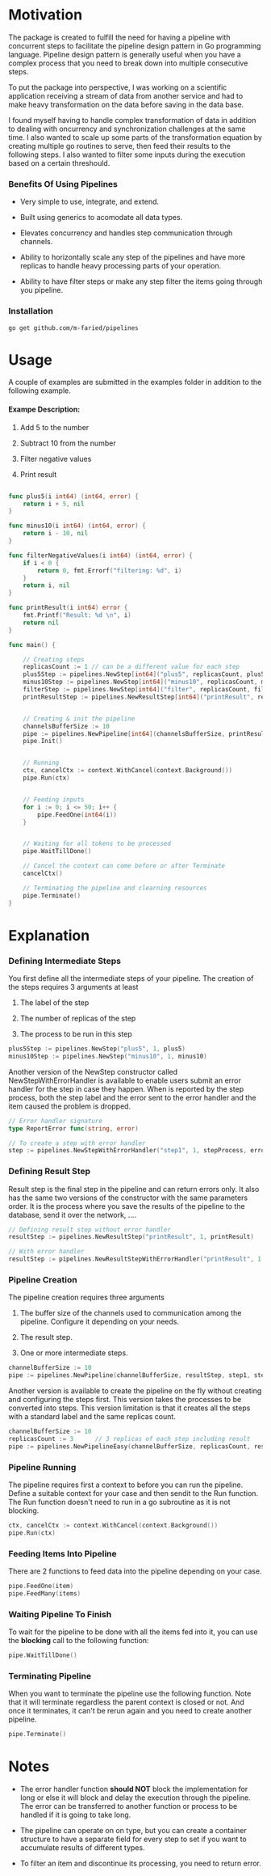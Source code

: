 # Motivation

The package is created to fulfill the need for having a pipeline with concurrent steps to facilitate the pipeline design pattern in Go programming language. Pipeline design pattern is generally useful when you have a complex process that you need to break down into multiple consecutive steps.

To put the package into perspective, I was working on a scientific application receiving a stream of data from another service and had to make heavy transformation on the data before saving in the data base.

I found myself having to handle complex transformation of data in addition to dealing with oncurrency and synchronization challenges at the same time. I also wanted to scale up some parts of the transformation equation by creating multiple go routines to serve, then feed their results to the following steps. I also wanted to filter some inputs during the execution based on a certain threshould.

### Benefits Of Using Pipelines

- Very simple to use, integrate, and extend.

- Built using generics to acomodate all data types.

- Elevates concurrency and handles step communication through channels.

- Ability to horizontally scale any step of the pipelines and have more replicas to handle heavy processing parts of your operation.

- Ability to have filter steps or make any step filter the items going through you pipeline.

### Installation

```shell
go get github.com/m-faried/pipelines
```

# Usage

A couple of examples are submitted in the examples folder in addition to the following example.

#### Exampe Description:

1. Add 5 to the number

2. Subtract 10 from the number

3. Filter negative values

4. Print result

```Go

func plus5(i int64) (int64, error) {
    return i + 5, nil
}

func minus10(i int64) (int64, error) {
    return i - 10, nil
}

func filterNegativeValues(i int64) (int64, error) {
    if i < 0 {
        return 0, fmt.Errorf("filtering: %d", i)
    }
    return i, nil
}

func printResult(i int64) error {
    fmt.Printf("Result: %d \n", i)
    return nil
}

func main() {

    // Creating steps
    replicasCount := 1 // can be a different value for each step
    plus5Step := pipelines.NewStep[int64]("plus5", replicasCount, plus5)
    minus10Step := pipelines.NewStep[int64]("minus10", replicasCount, minus10)
    filterStep := pipelines.NewStep[int64]("filter", replicasCount, filterNegativeValues)
    printResultStep := pipelines.NewResultStep[int64]("printResult", replicasCount, printResult)


    // Creating & init the pipeline
    channelsBufferSize := 10
    pipe := pipelines.NewPipeline[int64](channelsBufferSize, printResultStep, plus5Step, minus10Step, filterStep)
    pipe.Init()


    // Running
    ctx, cancelCtx := context.WithCancel(context.Background())
    pipe.Run(ctx)


    // Feeding inputs
    for i := 0; i <= 50; i++ {
        pipe.FeedOne(int64(i))
    }


    // Waiting for all tokens to be processed
    pipe.WaitTillDone()

    // Cancel the context can come before or after Terminate
    cancelCtx()

    // Terminating the pipeline and clearning resources
    pipe.Terminate()
}
```

# Explanation

### Defining Intermediate Steps

You first define all the intermediate steps of your pipeline. The creation of the steps requires 3 arguments at least

1. The label of the step

2. The number of replicas of the step

3. The process to be run in this step

```go
plus5Step := pipelines.NewStep("plus5", 1, plus5)
minus10Step := pipelines.NewStep("minus10", 1, minus10)
```

Another version of the NewStep constructor called NewStepWithErrorHandler is available to enable users submit an error handler for the step in case they happen. When is reported by the step process, both the step label and the error sent to the error handler and the item caused the problem is dropped.

```go
// Error handler signature
type ReportError func(string, error)

// To create a step with error handler
step := pipelines.NewStepWithErrorHandler("step1", 1, stepProcess, errorHandlerFunction)
```

### Defining Result Step

Result step is the final step in the pipeline and can return errors only. It also has the same two versions of the constructor with the same parameters order. It is the process where you save the results of the pipeline to the database, send it over the network, ....

```go
// Defining result step without error handler
resultStep := pipelines.NewResultStep("printResult", 1, printResult)

// With error handler
resultStep := pipelines.NewResultStepWithErrorHandler("printResult", 1, printResult, errorHandlerFunction)
```

### Pipeline Creation

The pipeline creation requires three arguments

1. The buffer size of the channels used to communication among the pipeline. Configure it depending on your needs.

2. The result step.

3. One or more intermediate steps.

```go
channelBufferSize := 10
pipe := pipelines.NewPipeline(channelBufferSize, resultStep, step1, step2, step3)
```

Another version is available to create the pipeline on the fly without creating and configuring the steps first. This version takes the processes to be converted into steps. This version limitation is that it creates all the steps with a standard label and the same replicas count.

```go
channelBufferSize := 10
replicasCount := 3      // 3 replicas of each step including result
pipe := pipelines.NewPipelineEasy(channelBufferSize, replicasCount, resultProcess, process1, process2, process3)
```

### Pipeline Running

The pipeline requires first a context to before you can run the pipeline. Define a suitable context for your case and then sendit to the Run function. The Run function doesn't need to run in a go subroutine as it is not blocking.

```go
ctx, cancelCtx := context.WithCancel(context.Background())
pipe.Run(ctx)
```

### Feeding Items Into Pipeline

There are 2 functions to feed data into the pipeline depending on your case.

```go
pipe.FeedOne(item)
pipe.FeedMany(items)
```

### Waiting Pipeline To Finish

To wait for the pipeline to be done with all the items fed into it, you can use the **blocking** call to the following function:

```go
pipe.WaitTillDone()
```

### Terminating Pipeline

When you want to terminate the pipeline use the following function. Note that it will terminate regardless the parent context is closed or not. And once it terminates, it can't be rerun again and you need to create another pipeline.

```go
pipe.Terminate()
```

# Notes

- The error handler function **should NOT** block the implementation for long or else it will block and delay the execution through the pipeline. The error can be transferred to another function or process to be handled if it is going to take long.

- The pipeline can operate on on type, but you can create a container structure to have a separate field for every step to set if you want to accumulate results of different types.

- To filter an item and discontinue its processing, you need to return error.
